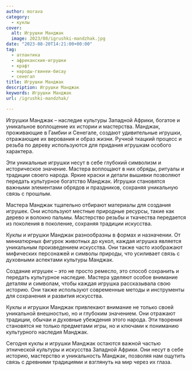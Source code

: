 ```yaml
---
author: morava
category:
  - куклы
cover:
  alt: Игрушки Манджак
  image: 2023/08/igrushki-mandzhak.jpg
date: "2023-08-20T14:21:00+00:00"
tag:
  - атлантика
  - африканские-игрушки
  - крафт
  - народы-гвинеи-бисау
  - сенегал
title: Игрушки Манджак
description: Игрушки Манджак
keywords: Игрушки Манджак
url: /igrushki-mandzhak/

---
```

Игрушки Манджак – наследие культуры Западной Африки, богатое и уникальное воплощение их истории и мастерства. Манджак, проживающие в Гамбии и Сенегале, создают удивительные игрушки, отражающие их верования и образ жизни. Ручной ткацкий процесс и резьба по дереву используются для придания игрушкам особого характера.

Эти уникальные игрушки несут в себе глубокий символизм и историческое значение. Мастера воплощают в них обряды, ритуалы и традиции своего народа. Яркие краски и детали вышивки позволяют передать культурное богатство Манджак. Игрушки становятся важными элементами обрядов и праздников, сохраняя уникальную связь с прошлым.

Мастера Манджак тщательно отбирают материалы для создания игрушек. Они используют местные природные ресурсы, такие как дерево и волокно пальмы. Мастерство резьбы и ткачества передается из поколения в поколение, сохраняя традиции искусства.

Куклы и игрушки Манджак разнообразны в формах и назначении. От миниатюрных фигурок животных до кукол, каждая игрушка является уникальным произведением искусства. Они также часто изображают мифических персонажей и символы природы, что усиливает связь с духовными аспектами культуры Манджак.

Создание игрушек – это не просто ремесло, это способ сохранить и передать культурное наследие. Мастера уделяют особое внимание деталям и символам, чтобы каждая игрушка рассказывала свою историю. Они также используют современные методы и инструменты для сохранения и развития искусства.

Куклы и игрушки Манджак привлекают внимание не только своей уникальной внешностью, но и глубоким значением. Они отражают традиции, обычаи и духовные убеждения этого народа. Эти творения становятся не только предметами игры, но и ключами к пониманию культурного наследия Манджак.

Сегодня куклы и игрушки Манджак остаются важной частью этнической культуры и искусства Западной Африки. Они несут в себе историю, мастерство и уникальность Манджак, позволяя нам ощутить связь с древними традициями и взглянуть на мир через их глаза.
